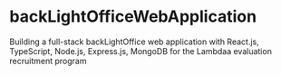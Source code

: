 # backLightOfficeWebApplication
Building a full-stack backLightOffice web application with React.js, TypeScript, Node.js, Express.js, MongoDB for the Lambdaa evaluation recruitment  program
